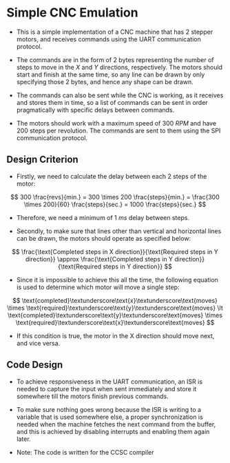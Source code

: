 # Simple CNC Emulation

* This is a simple implementation of a CNC machine that has $2$ stepper motors, and receives commands using the UART communication protocol.

* The commands are in the form of $2$ bytes representing the number of steps to move in the $X$ and $Y$ directions, respectively. The motors should start and finish at the same time, so any line can be drawn by only specifying those $2$ bytes, and hence any shape can be drawn.

* The commands can also be sent while the CNC is working, as it receives and stores them in time, so a list of commands can be sent in order pragmatically with specific delays between commands.

* The motors should work with a maximum speed of $300\ RPM$ and have $200$ steps per revolution. The commands are sent to them using the SPI communication protocol.

## Design Criterion

* Firstly, we need to calculate the delay between each $2$ steps of the motor:

$$ 300 \frac{revs}{min.} = 300 \times 200 \frac{steps}{min.} = \frac{300 \times 200}{60} \frac{steps}{sec.} = 1000 \frac{steps}{sec.} $$

* Therefore, we need a minimum of $1\ ms$ delay between steps.

* Secondly, to make sure that lines other than vertical and horizontal lines can be drawn, the motors should operate as specified below:

$$ \frac{\text{Completed steps in X direction}}{\text{Required steps in Y direction}} \approx \frac{\text{Completed steps in Y direction}}{\text{Required steps in Y direction}} $$

* Since it is impossible to achieve this all the time, the following equation is used to determine which motor will move a single step:

$$ \text{completed}\textunderscore\text{x}\textunderscore\text{moves} \times \text{required}\textunderscore\text{y}\textunderscore\text{moves} \lt \text{completed}\textunderscore\text{y}\textunderscore\text{moves} \times \text{required}\textunderscore\text{x}\textunderscore\text{moves} $$

* If this condition is true, the motor in the X direction should move next, and vice versa.

## Code Design

* To achieve responsiveness in the UART communication, an ISR is needed to capture the input when sent immediately and store it somewhere till the motors finish previous commands.

* To make sure nothing goes wrong because the ISR is writing to a variable that is used somewhere else, a proper synchronization is needed when the machine fetches the next command from the buffer, and this is achieved by disabling interrupts and enabling them again later.

- Note: The code is written for the CCSC compiler

